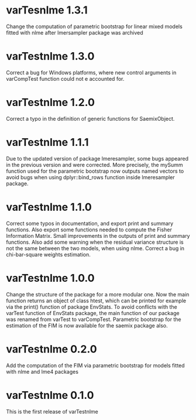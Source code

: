 # varTesnlme 1.3.1

Change the computation of parametric bootstrap for linear mixed models fitted with nlme after lmersampler package was archived

# varTestnlme 1.3.0

Correct a bug for Windows platforms, where new control arguments in varCompTest function could not e accounted for.

# varTestnlme 1.2.0

Correct a typo in the definition of generic functions for SaemixObject.

# varTestnlme 1.1.1

Due to the updated version of package lmeresampler, some bugs appeared in the previous version and were corrected. More precisely, the mySumm function used for the parametric bootstrap now outputs named vectors to avoid bugs when using dplyr::bind_rows function inside lmeresampler package.

# varTestnlme 1.1.0

Correct some typos in documentation, and export print and summary functions. Also export some functions needed to compute the Fisher Information Matrix. Small improvements in the outputs of print and summary functions. Also add some warning when the residual variance structure is not the same between the two models, when using nlme.
Correct a bug in chi-bar-square weights estimation.

# varTestnlme 1.0.0

Change the structure of the package for a more modular one. Now the main function returns an object of class htest, which can be printed for example via the print() function of package EnvStats. To avoid conflicts with the varTest function of EnvStats package, the main function of our package was renamed from varTest to varCompTest.
Parametric bootstrap for the estimation of the FIM is now available for the saemix package also.

# varTestnlme 0.2.0

Add the computation of the FIM via parametric bootstrap for models fitted with nlme and lme4 packages

# varTestnlme 0.1.0

This is the first release of varTestnlme
